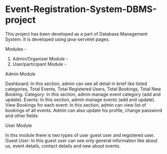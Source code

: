 # Event-Registration-System-DBMS-project

This project has been developed as a part of Database Management System. It is developed using java-servelet pages.

Modules -
 
1.	 Admin/Organizer Module -
2.	 User/participant Module -
 
Admin Module 

Dashboard: In this section, admin can see all detail in brief like listed categories, Total Events, Total Registered Users, Total Bookings, Total New Booking.
Category: In this section, admin manage event category (add and update).
Events: In this section, admin manage events (add and update).
View Bookings for each event: In this section, admin can view list of bookings of all events.
Admin can also update his profile, change password and other fields
 
User Module

In this module there is two types of user guest user and registered user.
Guest User: In this guest user can see only general information like about us, event details, contact details and new about events.
